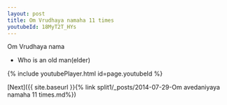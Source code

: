 ```yaml
---
layout: post
title: Om Vrudhaya namaha 11 times
youtubeId: 18MyT2T_HYs
---
```

 
 
Om Vrudhaya nama 
 
 -  Who is an old man(elder) 
 
  
 
  
 
 
 
 
 
 


{% include youtubePlayer.html id=page.youtubeId %}
 
[Next]({{ site.baseurl }}{% link  split1/_posts/2014-07-29-Om avedaniyaya namaha 11 times.md%})
 
